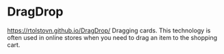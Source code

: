 # DragDrop
https://rtolstovn.github.io/DragDrop/ Dragging cards. This technology is often used in online stores when you need to drag an item to the shopping cart.
